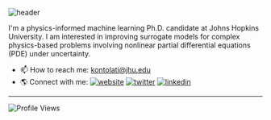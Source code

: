 ![header](https://capsule-render.vercel.app/api?type=waving&color=ffb6c1&height=180&section=header&text=Hi%20There!%20I'm%20Katiana%20✨%20&fontSize=30&fontColor=ffffff&animation=FadeIn&fontAlignY=38&&descAlignY=80&descAlign=62)

I'm a physics-informed machine learning Ph.D. candidate at Johns Hopkins University. I am interested in improving surrogate models for complex physics-based problems involving nonlinear partial differential equations (PDE) under uncertainty.

- 📫 How to reach me: [kontolati@jhu.edu](mailto:kontolati@jhu.edu)
- 🌎 Connect with me: [![website](https://img.shields.io/badge/-@website-313131?style=flat&labelColor=313131&logo=safari&logoColor=white&color=313131)](https://www.katianakontolati.com/)  [![twitter](https://img.shields.io/badge/-@kontolati-313131?style=flat&labelColor=313131&logo=twitter&logoColor=white&color=313131)](https://twitter.com/kontolati)  [![linkedin](https://img.shields.io/badge/-@katiana-313131?style=flat&labelColor=313131&logo=LinkedIn&logoColor=white&color=313131)](https://www.linkedin.com/in/katiana-kontolati/)  

---

![Profile Views](https://komarev.com/ghpvc/?username=katiana22&style=flat&color=313131&label=views&labelColor=313131)


